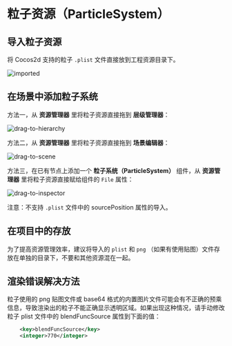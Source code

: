 # 粒子资源（ParticleSystem）

## 导入粒子资源

将 Cocos2d 支持的粒子 `.plist` 文件直接放到工程资源目录下。

![imported](https://gitee.com/nlpleaf/PicGo/raw/master/8bd50c9b583e0bdcc8c2b4bfb9ae00ce)

## 在场景中添加粒子系统

方法一，从 **资源管理器** 里将粒子资源直接拖到 **层级管理器**：

![drag-to-hierarchy](https://gitee.com/nlpleaf/PicGo/raw/master/a0dc95b8438b5e75c9c5a922846e86b3)

方法二，从 **资源管理器** 里将粒子资源直接拖到 **场景编辑器**：

![drag-to-scene](https://gitee.com/nlpleaf/PicGo/raw/master/db856aedba20b5c06df1b53f70bd17ed)

方法三，在已有节点上添加一个 **粒子系统（ParticleSystem）** 组件，从 **资源管理器** 里将粒子资源直接赋给组件的 `File` 属性：

![drag-to-inspector](https://gitee.com/nlpleaf/PicGo/raw/master/fd1cbb9eba15791e7fcc47e133ec972b)

注意：不支持 `.plist` 文件中的 sourcePosition 属性的导入。

## 在项目中的存放

为了提高资源管理效率，建议将导入的 `plist` 和 `png` （如果有使用贴图）文件存放在单独的目录下，不要和其他资源混在一起。

## 渲染错误解决方法

粒子使用的 png 贴图文件或 base64 格式的内置图片文件可能会有不正确的预乘信息，导致渲染出的粒子不能正确显示透明区域。如果出现这种情况，请手动修改粒子 plist 文件中的 blendFuncSource 属性到下面的值：

```xml
    <key>blendFuncSource</key>
    <integer>770</integer>
```